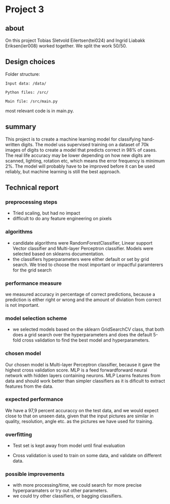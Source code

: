 # Project 3

## about

On this project Tobias Sletvold Eilertsen(tei024) and Ingrid Liabakk Eriksen(ier008) worked together. We split the work 50/50.

## Design choices

Folder structure:

    Input data: /data/

    Python files: /src/

    Main file: /src/main.py

most relevant code is in main.py.

## summary

This project is to create a machine learning model for classifying hand-written digits. The model uss supervised training on a dataset of 70k images of digits to create a model that predicts correct in 98% of cases.
The real life accuracy may be lower depending on how new digits are scanned, lighting, rotation etc, which means the error frequency is minimum 2%. The model will probably have to be improved before it can be used reliably, but machine learning is still the best approach.

## Technical report

### preprocessing steps

- Tried scaling, but had no impact
- difficult to do any feature engineering on pixels

### algorithms

- candidate algorithms were RandomForestClassifier, Linear support Vector classifier and Multi-layer Perceptron classifier. Models were selected based on sklearns documentation.
- the classifiers hyperparameters were either default or set by grid search. We tried to choose the most important or impactful paramterers for the grid search

### performance measure

we measured accuracy in percentage of correct predictions, because a prediction is either right or wrong and the amount of diviation from correct is not important.

### model selection scheme

- we selected models based on the sklearn GridSearchCV class, that both does a grid search over the hyperparameters and does the default 5-fold cross validation to find the best model and hyperparameters.

### chosen model

Our chosen model is Multi-layer Perceptron classifier, because it gave the highest cross validation score.
MLP is a feed forwardforward neural network with hidden layers containing neurons. MLP Learns features from data and should work better than simpler classifiers as it is dificult to extract features from the data.

### expected performance

We have a 97,9 percent accuraccy on the test data, and we would expect close to that on unseen data, given that the input pictures are similar in quality, resolution, angle etc. as the pictures we have used for training.

### overfitting

- Test set is kept away from model until final evaluation

- Cross validation is used to train on some data, and validate on different data.

### possible improvements

- with more processing/time, we could search for more precise hyperparamaters or try out other parameters.
- we could try other classifiers, or bagging classifiers.
